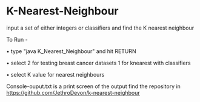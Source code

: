 
# K-Nearest-Neighbour
input a set of either integers or classifiers and find the K nearest neighbour


To Run -

• type "java K_Nearest_Neighbour" and hit RETURN

• select 2 for testing breast cancer datasets 1 for knearest with classifiers

• select K value for nearest neighbours


Console-ouput.txt is a print screen of the output
find the repository in https://github.com/JethroDevon/k-nearest-neighbour

